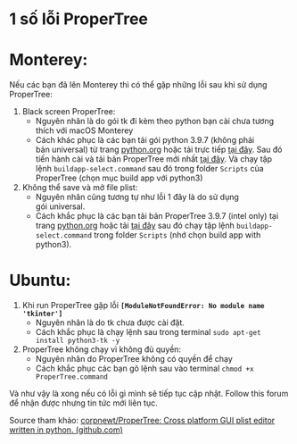 # 1 số lỗi ProperTree

# Monterey:

Nếu các bạn đã lên Monterey thì có thể gặp những lỗi sau khi sử dụng ProperTree:

1. Black screen ProperTree:
   - Nguyên nhân là do gói tk đi kèm theo python bạn cài chưa tương thích với macOS Monterey
   - Cách khác phục là các bạn tải gói python 3.9.7 (không phải bản universal) từ trang [python.org](https://python.org/) hoặc tải trực tiếp [tại đây](https://www.python.org/ftp/python/3.9.7/python-3.9.7-macosx10.9.pkg). Sau đó tiến hành cài và tải bản ProperTree mới nhất [tại đây](https://github.com/corpnewt/ProperTree). Và chạy tập lệnh `buildapp-select.command` sau đó trong folder `Scripts` của ProperTree (chọn mục build app với python3)
2. Không thể save và mở file plist:
   - Nguyên nhân cũng tương tự như lỗi 1 đây là do sử dụng gói universal. 
   - Cách khắc phục là các bạn tải bản ProperTree 3.9.7 (intel only) tại trang [python.org](https://python.org/) hoặc tải [tại đây](https://www.python.org/ftp/python/3.9.7/python-3.9.7-macosx10.9.pkg) sau đó chạy tập lệnh `buildapp-select.command` trong folder `Scripts` (nhớ chọn build app with python3).

# Ubuntu:

1. Khi run ProperTree gặp lỗi **`[ModuleNotFoundError: No module name 'tkinter']`**
   - Nguyên nhân là do tk chưa được cài đặt.
   - Cách khắc phục là chạy lệnh sau trong terminal `sudo apt-get install python3-tk -y`
2. ProperTree không chạy vì không đủ quyền:
   - Nguyên nhân do ProperTree không có quyền để chạy
   - Cách khắc phục các bạn gõ lệnh sau vào terminal `chmod +x ProperTree.command`

Và như vậy là xong nếu có lỗi gì mình sẽ tiếp tục cập nhật. Follow this forum để nhận được nhưng tin tức mới liên tục.

Source tham khảo: [corpnewt/ProperTree: Cross platform GUI plist editor written in python. (github.com)](https://github.com/corpnewt/ProperTree)
